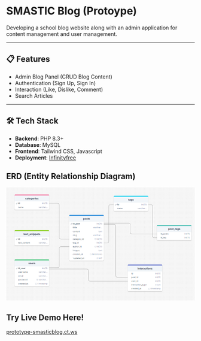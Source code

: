 # SMASTIC Blog (Protoype)

Developing a school blog website along with an admin application for content management and user management.

---

## 📋 Features
- Admin Blog Panel (CRUD Blog Content)
- Authentication (Sign Up, Sign In)
- Interaction (Like, Dislike, Comment)
- Search Articles

---

## 🛠️ Tech Stack
- **Backend**: PHP 8.3+
- **Database**: MySQL
- **Frontend**: Tailwind CSS, Javascript
- **Deployment**: [Infinityfree](https://www.infinityfree.com/)

## ERD (Entity Relationship Diagram)
![ERD](img/erd_smastic_blog.png)



## Try Live Demo Here!
[prototype-smasticblog.ct.ws](https://linktodocumentation)

